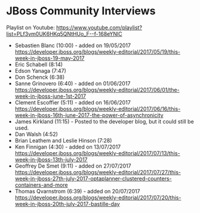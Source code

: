 JBoss Community Interviews
====
Playlist on Youtube: https://www.youtube.com/playlist?list=PLf3vm0UK6HKq5QNtHUo_F--f-168eYNlC

* Sebastien Blanc (10:00) - added on 19/05/2017 https://developer.jboss.org/blogs/weekly-editorial/2017/05/19/this-week-in-jboss-19-may-2017
* Eric Schabell (8:14)
* Edson Yanaga (7:47)
* Don Schenck (6:38)
* Sanne Grinovero (6:40) - added on 01/06/2017 https://developer.jboss.org/blogs/weekly-editorial/2017/06/01/the-week-in-jboss-june-1st-2017
* Clement Escoffier (5:11) - added on 16/06/2017 https://developer.jboss.org/blogs/weekly-editorial/2017/06/16/this-week-in-jboss-16th-june-2017-the-power-of-asynchronicity
* James Kirkland (11:15) - Posted to the developer blog, but it could still be used.
* Dan Walsh (4:52)
* Brian Leathem and Leslie Hinson (7:28)
* Ken Finnigan (4:30) - added on 13/07/2017 https://developer.jboss.org/blogs/weekly-editorial/2017/07/13/this-week-in-jboss-13th-july-2017
* Geoffrey De Smet (9:11) - added on 27/07/2017 https://developer.jboss.org/blogs/weekly-editorial/2017/07/27/this-week-in-jboss-27th-july-2017-optaplanner-clustered-counters-containers-and-more
* Thomas Qvarnstrom (6:39) - added on 20/07/2017 https://developer.jboss.org/blogs/weekly-editorial/2017/07/20/this-week-in-jboss-20th-july-2017-bastille-day
